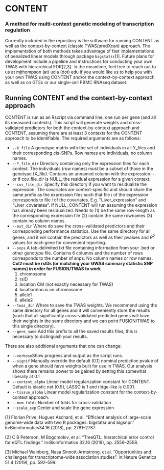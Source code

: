 
# CONTENT 
### A method for multi-context genetic modeling of transcription regulation

Currently included in the repository is the software for running CONTENT as well as the context-by-context (classic TWAS/predXcan) approach. The implementation of both methods takes advantage of fast implementations of penalized linear models through package `bigstatsr`[1]. Future plans for development include a pipeline and instructions for conducting your own TWAS with hierarchical FDR[2,3]. In the meantime, feel free to reach out to us at mjthompson (at) ucla (dot) edu if you would like us to help you with your own TWAS using CONTENT and/or the context-by-context approach as well as on GTEx or our single-cell PBMC RNAseq dataset.

## Running CONTENT and the context-by-context approach

CONTENT is run as an Rscript via command line, one run per gene (and all its measured contexts). This script will generate weights and cross-validated predictors for both the context-by-context approach and CONTENT, assuming there are at least 3 contexts for the CONTENT approach to be identifiable. The required arguments are as follows:

 - `--X_file` A genotype matrix with the set of individuals in all Y_files and their corresponding cis-SNPs. Row names are individuals, no column names. 
 - `--Y_file_dir` Directory containing only the expression files for each context. The individuals (row names) must be a subset of those in the genotype (X_file). Contains an unnamed column with the expression---or if cov_file_dir is NULL, the residual expression for a given context.
 - `--cov_file_dir` Specify this directory if you want to residualize the expression. The covariates are context-specific and should share the same prefix as the expression files such that file $i$ of the expression corresponds to file $i$ of the covariates. E.g. "Liver_expression" and "Liver_covariates". If NULL, CONTENT will run assuming the expression has already been residualized. Needs to (1) be the same row-length as the corresponding expression file (2) contain the same rownames (3) contain no column names.
 - `--out_dir` Where do save the cross-validated predictors and their corresponding performance statistics. Use the same directory for all genes, and it will contain the predictors as well as their pvalues and $R^2$ values for each gene for convenient reporting.
 - `--snps` A tab-delimited txt file containing information from your .bed or other genotype file. Contains 6 columns and the number of rows corresponds to the number of snps. No column names or row names. **Col2 must be rsIDs (or matching your GWAS summary statistic SNP names) in order for FUSION/TWAS to work**
	 1. chromosome
	 2. rsID
	 3. location CM (not exactly necessary for TWAS)
	 4. location/locus on chromosome
	 5. allele1
	 6. allele2
-	`--twas_dir` Where to save the TWAS weights. We recommend using the same directory for all genes and it will conveniently store the results (such that all significantly cross-validated predicted genes will have their weights in the same directory and we can point FUSION/TWAS to this single directory).
-	`--gene_name` Add this prefix to all the saved results files, this is necessary to distinguish your results.

There are also additional arguments that one can change:

 - `--verbose`Show progress and output as the script runs.
 - `--signif` Manually override the default (0.1) nominal prediction pvalue of when a gene should have weights built for use in TWAS. Our analysis shows there remains power to be gained by setting this somewhat liberally at 0.1
 - `--content_alpha` Linear model regularization constant for CONTENT. Default is elastic net (0.5), LASSO is 1 and ridge-like is 0.001.
 - `--tissue_alpha` Linear model regularization constant for the context-by-context approach.
 - `--num_folds` Number of folds for cross-validation
 - --`scale_exp` Center and scale the gene expression

	
[1] Florian Prive, Hugues Aschard, et al. “Efficient analysis of large-scale genome-wide data with two R packages: bigstatsr and bigsnpr.” In:Bioinformatics34.16 (2018), pp. 2781–2787.

[2] C B Peterson, M Bogomolov, et al. “TreeQTL: hierarchical error control for eQTL findings.” In:Bioinformatics 32.16 (2016), pp. 2556–2558.

[3] Michael Wainberg, Nasa Sinnott-Armstrong, et al. “Opportunities and challenges for transcriptome-wide association studies”. In:Nature Genetics 51.4 (2019), pp. 592–599.



